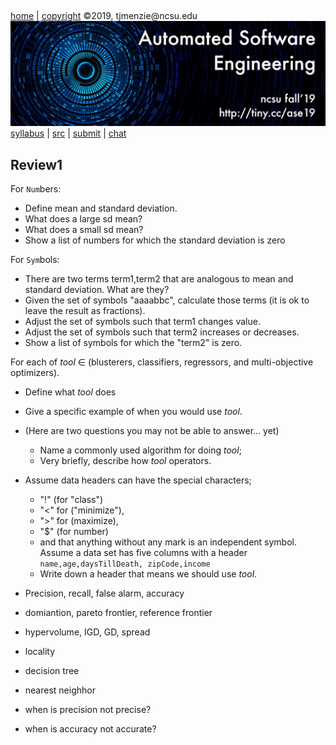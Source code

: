 <a name=top>&nbsp;<p> </a>
[home](http://tiny.cc/ase19#top) | 
[copyright](https://github.com/txt/ase19/blob/master/LICENSE.md#top) &copy;2019, tjmenzie&commat;ncsu.edu 
<br> [<img width=900 src="https://raw.githubusercontent.com/txt/ase19/master/etc/img/banner.png">](http://tiny.cc/ase19)<br> 
[syllabus](https://github.com/txt/ase19/blob/master/syllabus.md#top) | 
[src](http://menzies.us/fun) | 
[submit](http://tiny.cc/ase19give) | 
[chat](https://ase19.slack.com/) 


## Review1

For  `Num`bers:

- Define mean and standard deviation. 
- What does a large sd mean? 
- What does a small sd mean? 
- Show a list of numbers for which the standard deviation is zero

For `Sym`bols:

-  There are two terms term1,term2 that  are analogous to mean and standard deviation. What are they?
-  Given the set of symbols "aaaabbc", calculate those terms (it is ok to leave the result as fractions).
- Adjust the set of symbols such that term1 changes value. 
- Adjust the set of symbols such that term2 increases or decreases.
- Show a list of symbols for which the "term2" is zero.

For each of _tool_ &isin; (blusterers, classifiers, regressors,  and multi-objective optimizers).

- Define what _tool_ does
- Give a specific example of when you would use _tool_.
- (Here are  two questions you may not be able to answer... yet) 
  - Name a commonly used algorithm for doing _tool_;
  - Very briefly, describe how _tool_ operators.
- Assume data headers can have the special characters;
  - "!" (for "class")
  -  "<" for ("minimize"), 
  - ">" for (maximize), 
  - "$" (for number) 
  - and that anything without any mark is an independent  symbol.
  Assume a data set has five columns with a header `name,age,daysTillDeath, zipCode,income`
  - Write down a header that means we should use _tool_.

- Precision, recall, false alarm, accuracy
- domiantion, pareto frontier, reference frontier
- hypervolume, IGD, GD, spread

- locality
- decision tree
- nearest neighhor

- when is precision not precise? 
- when is accuracy not accurate?


